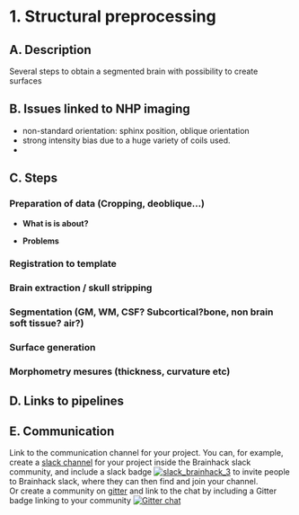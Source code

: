 
# 1. Structural preprocessing

## A. Description
Several steps to obtain a segmented brain with possibility to create surfaces

<a name="issues"></a> 
## B. Issues linked to NHP imaging
- non-standard orientation: sphinx position, oblique orientation
- strong intensity bias due to a huge variety of coils used.
-  

<a name="steps"></a> 
## C. Steps

### Preparation of data (Cropping, deoblique…)

- **What is is about?**

- **Problems**
 
### Registration to template

### Brain extraction / skull stripping

### Segmentation (GM, WM, CSF? Subcortical?bone, non brain soft tissue? air?)

### Surface generation

### Morphometry mesures (thickness, curvature etc)

<a name="links"></a> 
## D. Links to pipelines


## E. Communication
Link to the communication channel for your project. You can, for example, create a [slack channel](https://brainhack-slack-invite.herokuapp.com/) for your project inside the Brainhack slack community, and include a slack badge [![slack_brainhack_3](https://user-images.githubusercontent.com/6297454/47951457-5b37b780-df61-11e8-9d77-7b5a4c7af875.png)](https://brainhack-slack-invite.herokuapp.com/) to invite people to Brainhack slack, where they can then find and join your channel.  
Or create a community on [gitter](https://gitter.im/) and link to the chat by including a Gitter badge linking to your community 
[![Gitter chat](https://badges.gitter.im/gitterHQ/gitter.png)](https://gitter.im/yourRoom/Lobby#)







